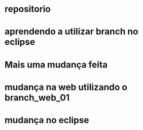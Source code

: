 # repositorio
# aprendendo a utilizar branch no eclipse
# Mais uma mudança feita
# mudança na web utilizando o branch_web_01
# mudança no eclipse
